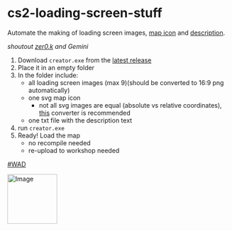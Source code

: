 # cs2-loading-screen-stuff
Automate the making of loading screen images, [map icon](https://github.com/user-attachments/assets/d84b472b-f053-4845-a09b-124fed45b7c5) and [description](https://github.com/user-attachments/assets/3d67b00e-7d5a-4c10-85c3-e3e60606d188).

_shoutout [zer0.k](https://github.com/zer0k-z) and Gemini_
1. Download `creator.exe` from the [latest release](https://github.com/jakkekz/cs2-loading-screen-stuff/releases/tag/latest)
2. Place it in an empty folder
3. In the folder include:
   - all loading screen images (max 9)(should be converted to 16:9 png automatically)
   - one svg map icon
      - not all svg images are equal (absolute vs relative coordinates), [this](https://www.pngtosvg.com/) converter is recommended
   - one txt file with the description text
4. run `creator.exe`
5. Ready! Load the map
   - no recompile needed
   - re-upload to workshop needed


[#WAD](https://steamcommunity.com/groups/ckzwad)

<img width="112" height="112" alt="Image" src="https://github.com/user-attachments/assets/6bc1c38d-9330-41fe-9f0f-b7d25b59aabf" />
